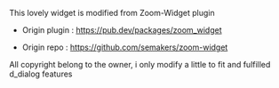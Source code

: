 This lovely widget is modified from Zoom-Widget plugin

* Origin plugin :
https://pub.dev/packages/zoom_widget

* Origin repo :
https://github.com/semakers/zoom-widget

All copyright belong to the owner, i only modify a little to fit and fulfilled d_dialog features